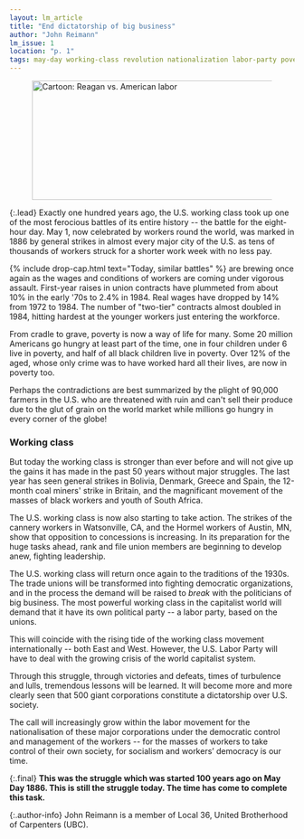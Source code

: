 ```yaml
---
layout: lm_article
title: "End dictatorship of big business"
author: "John Reimann"
lm_issue: 1
location: "p. 1"
tags: may-day working-class revolution nationalization labor-party poverty work-week
---
```


<figure>
  <img alt="Cartoon: Reagan vs. American labor" src="cartoon.jpg" width="580" height="211">
</figure>

{:.lead}
Exactly one hundred years ago, the U.S. working class took up one of the most ferocious battles of its entire history --
the battle for the eight-hour day. May 1, now celebrated by workers round the world,
was marked in 1886 by general strikes in almost every major city of the U.S.
as tens of thousands of workers struck for a shorter work week with no less pay.

{% include drop-cap.html text="Today, similar battles" %}
are brewing once again as the wages and conditions of workers are coming under vigorous assault.
First-year raises in union contracts have plummeted from about 10% in the early '70s to 2.4% in 1984.
Real wages have dropped by 14% from 1972 to 1984.
The number of "two-tier" contracts almost doubled in 1984,
hitting hardest at the younger workers just entering the workforce.

From cradle to grave, poverty
is now a way of life for many.
Some 20 million Americans go
hungry at least part of the time,
one in four children under 6 live
in poverty, and half of all black
children live in poverty. Over
12% of the aged, whose only
crime was to have worked hard
all their lives, are now in poverty too.

Perhaps the contradictions are
best summarized by the plight of
90,000 farmers in the U.S. who
are threatened with ruin and
can't sell their produce due to the
glut of grain on the world market
while millions go hungry in
every corner of the globe!

### Working class

But today the working class is
stronger than ever before and
will not give up the gains it has
made in the past 50 years
without major struggles. The
last year has seen general
strikes in Bolivia, Denmark,
Greece and Spain, the 12-month
coal miners' strike in Britain,
and the magnificant movement
of the masses of black workers
and youth of South Africa.

The U.S. working class is now
also starting to take action. The
strikes of the cannery workers in
Watsonville, CA, and the
Hormel workers of Austin, MN,
show that opposition to concessions is increasing. In its
preparation for the huge tasks
ahead, rank and file union
members are beginning to
develop anew, fighting
leadership.

The U.S. working class will
return once again to the traditions of the 1930s. The trade
unions will be transformed into
fighting democratic organizations, and in the process the demand
will be raised to *break*
with the politicians of big
business. The most powerful
working class in the capitalist
world will demand that it have
its own political party -- a labor
party, based on the unions.

This will coincide with the rising tide of the working class
movement internationally --
both East and West. However,
the U.S. Labor Party will have
to deal with the growing crisis of
the world capitalist system.

Through this struggle, through victories and defeats, times of turbulence and lulls, tremendous lessons will be learned.
It will become more and more clearly seen that 500 giant corporations constitute a dictatorship over U.S. society.

The call will increasingly grow
within the labor movement for
the nationalisation of these major corporations under the
democratic control and management of the workers -- for the
masses of workers to take control
of their own society, for socialism
and workers’ democracy is our
time.

{:.final}
**This was the struggle which was started 100 years ago on May Day 1886.
This is still the struggle today. The time has come to complete this task.**

{:.author-info}
John Reimann is a member of Local 36, United Brotherhood of Carpenters (<abbr>UBC</abbr>). 